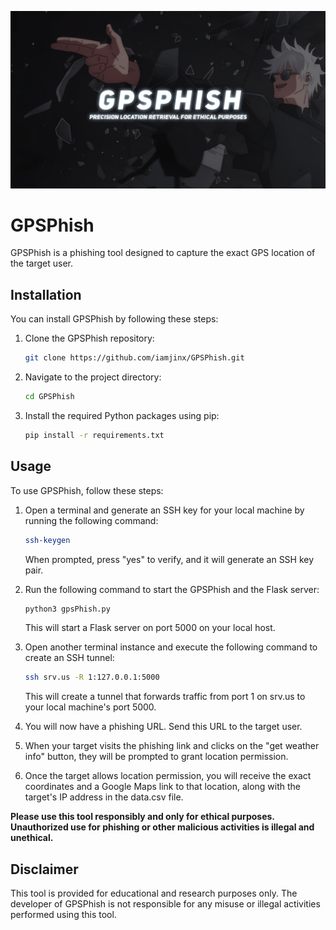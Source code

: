 ![banner](/GPSPhish.png)
# GPSPhish

GPSPhish is a phishing tool designed to capture the exact GPS location of the target user.

## Installation

You can install GPSPhish by following these steps:

1. Clone the GPSPhish repository:
    ```bash
    git clone https://github.com/iamjinx/GPSPhish.git
    ```
2. Navigate to the project directory:
    ```bash
    cd GPSPhish
    ```
3. Install the required Python packages using pip:
    ```bash
    pip install -r requirements.txt
    ```

## Usage

To use GPSPhish, follow these steps:
1. Open a terminal and generate an SSH key for your local machine by running the following command:
    ```bash
    ssh-keygen
    ```
    When prompted, press "yes" to verify, and it will generate an SSH key pair.
2. Run the following command to start the GPSPhish and the Flask server:

    ```bash
    python3 gpsPhish.py
    ```
    This will start a Flask server on port 5000 on your local host.
3. Open another terminal instance and execute the following command to create an SSH tunnel:
    ```bash
    ssh srv.us -R 1:127.0.0.1:5000
    ```
    This will create a tunnel that forwards traffic from port 1 on srv.us to your local machine's port 5000.

4. You will now have a phishing URL. Send this URL to the target user.

5. When your target visits the phishing link and clicks on the "get weather info" button, they will be prompted to grant location permission.

6. Once the target allows location permission, you will receive the exact coordinates and a Google Maps link to that location, along with the target's IP address in the data.csv file.

**Please use this tool responsibly and only for ethical purposes. Unauthorized use for phishing or other malicious activities is illegal and unethical.**

## Disclaimer
This tool is provided for educational and research purposes only. The developer of GPSPhish is not responsible for any misuse or illegal activities performed using this tool.
